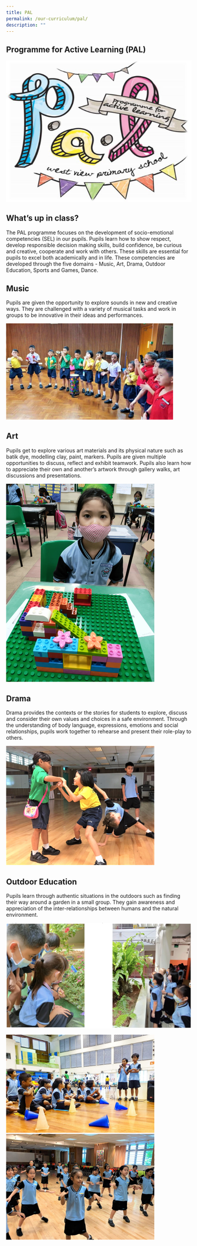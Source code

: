 ```yaml
---
title: PAL
permalink: /our-curriculum/pal/
description: ""
---
```

**Programme for Active Learning (PAL)**
---------------------------------------

![Programme for Active Learning (PAL)](/images/Programme%20for%20Active%20Learning%20(PAL).jpeg)

What’s up in class?
-------------------

The PAL programme focuses on the development of socio-emotional competencies (SEL) in our pupils. Pupils learn how to show respect, develop responsible decision making skills, build confidence, be curious and creative, cooperate and work with others. These skills are essential for pupils to excel both academically and in life. These competencies are developed through the five domains - Music, Art, Drama, Outdoor Education, Sports and Games, Dance.

Music
-----

Pupils are given the opportunity to explore sounds in new and creative ways. They are challenged with a variety of musical tasks and work in groups to be innovative in their ideas and performances.

<style>  
img {  
  display: block;  
  margin-left: auto;  
  margin-right: auto;  
}  
</style>  
<body><img src="/images/Music.jpeg" alt="Programme for Active Learning (PAL)" style="width:90%;">  
  
</body>
<br>

Art
---

Pupils get to explore various art materials and its physical nature such as batik dye, modelling clay, paint, markers. Pupils are given multiple opportunities to discuss, reflect and exhibit teamwork. Pupils also learn how to appreciate their own and another’s artwork through gallery walks, art discussions and presentations.

<style>  
img {  
  display: block;  
  margin-left: auto;  
  margin-right: auto;  
}  
</style>  
<body><img src="/images/Visual%20Arts.jpeg" alt="Programme for Active Learning (PAL)" style="width:80%;">  
  
</body>
<br>

Drama
-----

Drama provides the contexts or the stories for students to explore, discuss and consider their own values and choices in a safe environment. Through the understanding of body language, expressions, emotions and social relationships, pupils work together to rehearse and present their role-play to others.

<style>  
img {  
  display: block;  
  margin-left: auto;  
  margin-right: auto;  
}  
</style>  
<body><img src="/images/Drama.jpeg" alt="Programme for Active Learning (PAL)" style="width:80%;">  
  
</body>
<br>

Outdoor Education
-----------------

Pupils learn through authentic situations in the outdoors such as finding their way around a garden in a small group. They gain awareness and appreciation of the inter-relationships between humans and the natural environment.

![Outdoor Education](/images/Outdoor%20Education.jpg)

<style>  
img {  
  display: block;  
  margin-left: auto;  
  margin-right: auto;  
}  
</style>  
<body><img src="/images/IMG-20190508-WA0025-01.jpeg" alt="Programme for Active Learning (PAL)" style="width:80%;">  
  
</body>
<br>

<style>  
img {  
  display: block;  
  margin-left: auto;  
  margin-right: auto;  
}  
</style>  
<body><img src="/images/Dance.jpeg" alt="Programme for Active Learning (PAL)" style="width:80%;">  
  
</body>
<br>